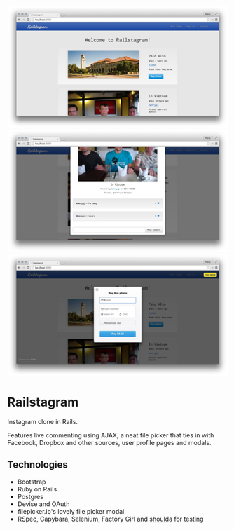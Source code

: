 ![Screenshot - main page](screenshot1.jpg)
![Screenshot - comments](screenshot2.jpg)
![Screenshot - payments](screenshot3.jpg)

# Railstagram

Instagram clone in Rails.

Features live commenting using AJAX, a neat file picker that ties in with Facebook, Dropbox and other sources, user profile pages and modals.

## Technologies

* Bootstrap
* Ruby on Rails
* Postgres
* Devise and OAuth
* filepicker.io's lovely file picker modal
* RSpec, Capybara, Selenium, Factory Girl and [shoulda](https://github.com/thoughtbot/shoulda) for testing